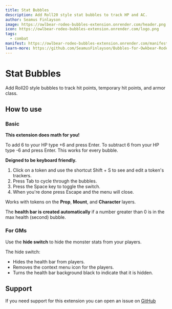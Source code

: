```yaml
---
title: Stat Bubbles
description: Add Roll20 style stat bubbles to track HP and AC.
author: Seamus Finlayson
image: https://owlbear-rodeo-bubbles-extension.onrender.com/header.png
icon: https://owlbear-rodeo-bubbles-extension.onrender.com/logo.png
tags:
  - combat
manifest: https://owlbear-rodeo-bubbles-extension.onrender.com/manifest.json
learn-more: https://github.com/SeamusFinlayson/Bubbles-for-Owkbear-Rodeo
---
```


# Stat Bubbles

Add Roll20 style bubbles to track hit points, temporary hit points, and armor class.

## How to use

### Basic

**This extension does math for you!** 

To add 6 to your HP type +6 and press Enter. To subtract 6 from your HP type -6 and press Enter. This works for every bubble.

**Deigned to be keyboard friendly.**

1. Click on a token and use the shortcut Shift + S to see and edit a token's trackers.
2. Press Tab to cycle through the bubbles.
3. Press the Space key to toggle the switch.
4. When you're done press Escape and the menu will close.

Works with tokens on the **Prop**, **Mount**, and **Character** layers.

The **health bar is created automatically** if a number greater than 0 is in the max health (second) bubble.

### For GMs

Use the **hide switch** to hide the monster stats from your players. 

The hide switch:

* Hides the health bar from players.
* Removes the context menu icon for the players.
* Turns the health bar background black to indicate that it is hidden.

## Support

If you need support for this extension you can open an issue on [GitHub](https://github.com/SeamusFinlayson/Bubbles-for-Owkbear-Rodeo)
